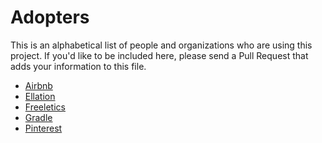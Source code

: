 # Adopters

This is an alphabetical list of people and organizations who are using this
project. If you'd like to be included here, please send a Pull Request that
adds your information to this file.

- [Airbnb](https://www.airbnb.com/)
- [Ellation](http://www.ellation.com/)
- [Freeletics](https://www.freeletics.com)
- [Gradle](https://gradle.org)
- [Pinterest](https://www.pinterest.com/)
